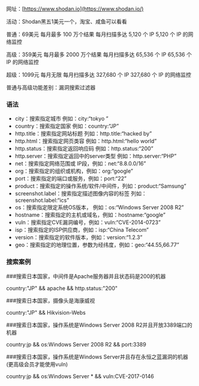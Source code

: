 网址：[https://www.shodan.io](https://www.shodan.io/)

活动：Shodan黑五1美元一个，淘宝、咸鱼可以看看

普通：69美元 每月最多 100 万个结果 每月扫描多达 5,120 个 IP 5,120 个 IP 的网络监控

高级：359美元 每月最多 2000 万个结果 每月扫描多达 65,536 个 IP 65,536 个 IP 的网络监控

超级：1099元 每月无限 每月扫描多达 327,680 个 IP 327,680 个 IP 的网络监控

普通与高级功能差别：漏洞搜索过滤器

### 语法

- city：搜索指定城市 例如：city:“tokyo ”
- country：搜索指定国家 例如：country:“JP”
- http.title：搜索指定网站标题 列如：http.title:“hacked by”
- http.html：搜索指定网页类容 例如：http.html:“hello world”
- http.status：搜索指定返回响应码 例如：http.status:“200”
- http.server：搜索指定返回中的server类型 例如：http.server:“PHP”
- net：搜索指定网络范围或 IP段，例如：net:“8.8.0.0/16”
- org：搜索指定的组织或机构，例如：org:“google”
- port：搜索指定的端口或服务，例如：port:“22”
- product：搜索指定的操作系统/软件/中间件，列如：product:“Samsung”
- screenshot.label：搜索指定描述图像内容的标签 列如：screenshot.label:“ics”
- os：搜索指定限定系统OS版本， 例如：os:“Windows Server 2008 R2”
- hostname：搜索指定的主机或域名，例如：hostname:“google”
- vuln：搜索指定CVE漏洞编号，例如：vuln:“CVE-2014-0723”
- isp：搜索指定的ISP供应商，例如：isp:“China Telecom”
- version：搜索指定的软件版本，例如：version:“1.2.3”
- geo：搜索指定的地理位置，参数为经纬度，例如：geo:“44.55,66.77”

### 搜索案例

###搜索日本国家，中间件是Apache服务器并且状态码是200的机器

country:"JP" && apache && http.status:"200"

###搜索日本国家，摄像头是海康威视

country:"JP" && Hikvision-Webs

###搜索日本国家，操作系统是Windows Server 2008 R2并且开放3389端口的机器

country:jp && os:Windows Server 2008 R2 && port:3389

###搜索日本国家，操作系统是Windows Server并且存在永恒之蓝漏洞的机器(更高级会员才能使用vuln)

country:jp && os:Windows Server * && vuln:CVE-2017-0146